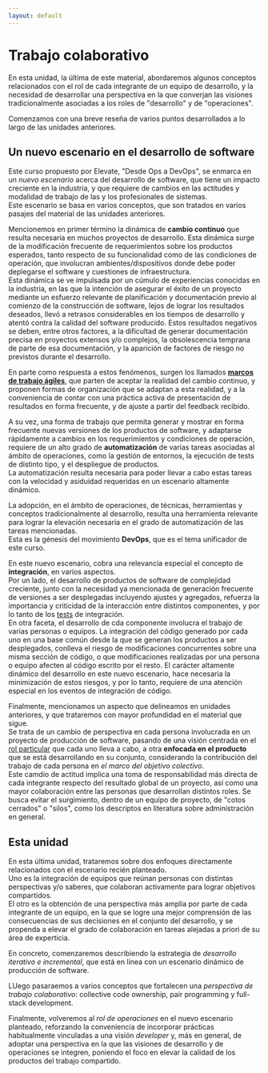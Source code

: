```yaml
---
layout: default
---
```


# Trabajo colaborativo
En esta unidad, la última de este material, abordaremos algunos conceptos relacionados con el rol de cada integrante de un equipo de desarrollo, y la necesidad de desarrollar una perspectiva en la que converjan las visiones tradicionalmente asociadas a los roles de "desarrollo" y de "operaciones".

Comenzamos con una breve reseña de varios puntos desarrollados a lo largo de las unidades anteriores.


## Un nuevo escenario en el desarrollo de software
Este curso propuesto por Elevate, "Desde Ops a DevOps", se enmarca en un _nuevo escenario_ acerca del desarrollo de software, que tiene un impacto creciente en la industria, y que requiere de cambios en las actitudes y modalidad de trabajo de las y los profesionales de sistemas.  
Este escenario se basa en varios conceptos, que son tratados en varios pasajes del material de las unidades anteriores.

Mencionemos en primer término la dinámica de **cambio continuo** que resulta necesaria en muchos proyectos de desarrollo.
Esta dinámica surge de la modificación frecuente de requerimientos sobre los productos esperados, tanto respecto de su funcionalidad como de las condiciones de operación, que involucran ambientes/dispositivos donde debe poder deplegarse el software y cuestiones de infraestructura.  
Esta dinámica se ve impulsada por un cúmulo de experiencias conocidas en la industria, en las que la intención de asegurar el éxito de un proyecto mediante un esfuerzo relevante de planificación y documentación previo al comienzo de la construcción de software, lejos de lograr los resultados deseados, llevó a retrasos considerables en los tiempos de desarrollo y atentó contra la calidad del software producido. 
Estos resultados negativos se deben, entre otros factores, a la dificultad de generar documentación precisa en proyectos extensos y/o complejos, la obsolescencia temprana de parte de esa documentación, y la aparición de factores de riesgo no previstos durante el desarrollo.

En parte como respuesta a estos fenómenos, surgen los llamados [**marcos de trabajo ágiles**](../programacion-a-desarrollo/intro-agil), que parten de aceptar la realidad del cambio continuo, y proponen formas de organización que se adaptan a esta realidad, y a la conveniencia de contar con una práctica activa de presentación de resultados en forma frecuente, y de ajuste a partir del feedback recibido.

A su vez, una forma de trabajo que permita generar y mostrar en forma frecuente nuevas versiones de los productos de software, y adaptarse rápidamente a cambios en los requerimientos y condiciones de operación, requiere de un alto grado de **automatización** de varias tareas asociadas al ámbito de operaciones, como la gestión de entornos, la ejecución de tests de distinto tipo, y el despliegue de productos.  
La automatización resulta necesaria para poder llevar a cabo estas tareas con la velocidad y asiduidad requeridas en un escenario altamente dinámico.

La adopción, en el ámbito de operaciones, de técnicas, herramientas y conceptos tradicionalmente al desarrollo, resulta una herramienta relevante para lograr la elevación necesaria en el grado de automatización de las tareas mencionadas.  
Esta es la génesis del movimiento **DevOps**, que es el tema unificador de este curso.

En este nuevo escenario, cobra una relevancia especial el concepto de **integración**, en varios aspectos.  
Por un lado, el desarrollo de productos de software de complejidad creciente, junto con la necesidad ya mencionada de generación frecuente de versiones a ser desplegadas incluyendo ajustes y agregados, refuerza la importancia y criticidad de la interacción entre distintos componentes, y  por lo tanto de los [tests](../testing/sistematizacion/tipos-documentacion) de integración.  
En otra faceta, el desarrollo de cda componente involucra el trabajo de varias personas o equipos. La integración del código generado por cada uno en una base común desde la que se generan los productos a ser desplegados, conlleva el riesgo de modificaciones concurrentes sobre una misma sección de código, o que modificaciones realizadas por una persona o equipo afecten al código escrito por el resto. 
El carácter altamente dinámico del desarrollo en este nuevo escenario, hace necesaria la minimización de estos riesgos, y por lo tanto, requiere de una atención especial en los eventos de integración de código.

Finalmente, mencionamos un aspecto que delineamos en unidades anteriores, y que trataremos con mayor profundidad en el material que sigue.  
Se trata de un cambio de perspectiva en cada persona involucrada en un proyecto de producción de software, pasando de una visión centrada en el [rol particular](../programacion-a-desarrollo/construccion-tareas-roles) que cada uno lleva a cabo, a otra **enfocada en el producto** que se está desarrollando en su conjunto, considerando la contribución del trabajo de cada persona en _el marco del objetivo colectivo_.  
Este camdio de actitud implica una toma de responsabilidad más directa de cada integrante respecto del resultado global de un proyecto, así como una mayor colaboración entre las personas que desarrollan distintos roles.
Se busca evitar el surgimiento, dentro de un equipo de proyecto, de "cotos cerrados" o "silos", como los descriptos en literatura sobre administración en general. 

## Esta unidad
En esta última unidad, trataremos sobre dos enfoques directamente relacionados con el escenario recién planteado.  
Uno es la integración de equipos que reúnan personas con distintas perspectivas y/o saberes, que colaboran activamente para lograr objetivos compartidos.  
El otro es la obtención de una perspectiva más amplia por parte de cada integrante de un equipo, en la que se logre una mejor comprensión de las consecuencias de sus decisiones en el conjunto del desarrollo, y se propenda a elevar el grado de colaboración en tareas alejadas a priori de su área de experticia.

En concreto, comenzaremos describiendo la estrategia de _desarrollo iterativo e incremental_, que está en línea con un escenario dinámico de producción de software.

LUego pasaraemos a varios conceptos que fortalecen una _perspectiva de trabajo colaborativo_: collective code ownership, pair programming y full-stack development.

Finalmente, volveremos al _rol de operaciones_ en el nuevo escenario planteado, reforzando la conveniencia de incorporar prácticas habitualmente vinculadas a una visión _developer_ y, más en general, de adoptar una perspectiva en la que las visiones de desarrollo y de operaciones se integren, poniendo el foco en elevar la calidad de los productos del trabajo compartido.
